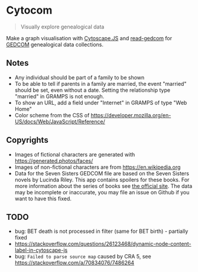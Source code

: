# Cytocom

> Visually explore genealogical data

Make a graph visualisation with [Cytoscape.JS](https://js.cytoscape.org/) and [read-gedcom](https://docs.arbre.app/read-gedcom/) for [GEDCOM](https://www.gedcom.org/) genealogical data collections.

## Notes

- Any individual should be part of a family to be shown
- To be able to tell if parents in a family are married, the event "married" should be set, even without a date. Setting the relationship type "married" in GRAMPS is not enough.
- To show an URL, add a field under "Internet" in GRAMPS of type "Web Home"
- Color scheme from the CSS of https://developer.mozilla.org/en-US/docs/Web/JavaScript/Reference/

## Copyrights

- Images of fictional characters are generated with https://generated.photos/faces/
- Images of non-fictional characters are from https://en.wikipedia.org
- Data for the Seven Sisters GEDCOM file are based on the Seven Sisters novels by Lucinda Riley. This app contains spoilers for these books. For more information about the series of books see [the official site](http://lucindariley.co.uk/seven-sisters-series/). The data may be incomplete or inaccurate, you may file an issue on Github if you want to have this fixed.

## TODO

- bug: BET death is not processed in filter (same for BET birth) - partially fixed
- https://stackoverflow.com/questions/26123468/dynamic-node-content-label-in-cytoscape-js
- bug: `Failed to parse source map` caused by CRA 5, see https://stackoverflow.com/a/70834076/7486264
